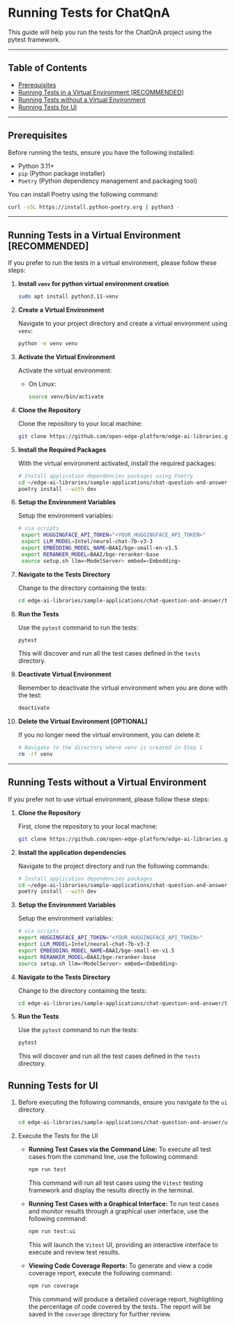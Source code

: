 # Running Tests for ChatQnA

This guide will help you run the tests for the ChatQnA project using the pytest framework.

---

## Table of Contents

- [Prerequisites](#prerequisites)
- [Running Tests in a Virtual Environment [RECOMMENDED]](#running-tests-in-a-virtual-environment-recommended)
- [Running Tests without a Virtual Environment](#running-tests-without-a-virtual-environment)
- [Running Tests for UI](#running-tests-for-ui)

---

## Prerequisites

Before running the tests, ensure you have the following installed:

- Python 3.11+
- `pip` (Python package installer)
- `Poetry` (Python dependency management and packaging tool)

You can install Poetry using the following command:

```bash
curl -sSL https://install.python-poetry.org | python3 -
```

---

## Running Tests in a Virtual Environment [RECOMMENDED]

If you prefer to run the tests in a virtual environment, please follow these steps:

1. **Install `venv` for python virtual environment creation**

   ```bash
   sudo apt install python3.11-venv
   ```

2. **Create a Virtual Environment**

    Navigate to your project directory and create a virtual environment using `venv`:

    ```bash
    python -m venv venv
    ```

3. **Activate the Virtual Environment**

    Activate the virtual environment:
    - On Linux:

      ```bash
      source venv/bin/activate
      ```

4. **Clone the Repository**

   Clone the repository to your local machine:

   ```bash
   git clone https://github.com/open-edge-platform/edge-ai-libraries.git
   ```

5. **Install the Required Packages**

    With the virtual environment activated, install the required packages:

    ```bash
    # Install application dependencies packages using Poetry
    cd ~/edge-ai-libraries/sample-applications/chat-question-and-answer
    poetry install --with dev
    ```

6. **Setup the Environment Variables**

   Setup the environment variables:

   ```bash
   # via scripts
    export HUGGINGFACE_API_TOKEN="<YOUR_HUGGINGFACE_API_TOKEN>"
    export LLM_MODEL=Intel/neural-chat-7b-v3-3
    export EMBEDDING_MODEL_NAME=BAAI/bge-small-en-v1.5
    export RERANKER_MODEL=BAAI/bge-reranker-base
    source setup.sh llm=<ModelServer> embed=<Embedding>
   ```

7. **Navigate to the Tests Directory**

   Change to the directory containing the tests:

   ```bash
   cd edge-ai-libraries/sample-applications/chat-question-and-answer/tests/unit_tests
   ```

8. **Run the Tests**

   Use the `pytest` command to run the tests:

   ```bash
   pytest
   ```

   This will discover and run all the test cases defined in the `tests` directory.

9. **Deactivate Virtual Environment**

   Remember to deactivate the virtual environment when you are done with the test:

   ```bash
   deactivate
   ```

10. **Delete the Virtual Environment [OPTIONAL]**

    If you no longer need the virtual environment, you can delete it:

    ```bash
    # Navigate to the directory where venv is created in Step 1
    rm -rf venv
    ```

---

## Running Tests without a Virtual Environment

If you prefer not to use virtual environment, please follow these steps:

1. **Clone the Repository**

    First, clone the repository to your local machine:

    ```bash
    git clone https://github.com/open-edge-platform/edge-ai-libraries.git
    ```

2. **Install the application dependencies**

   Navigate to the project directory and run the following commands:

   ```bash
   # Install application dependencies packages
   cd ~/edge-ai-libraries/sample-applications/chat-question-and-answer
   poetry install --with dev
   ```

3. **Setup the Environment Variables**

   Setup the environment variables:

   ```bash
   # via scripts
   export HUGGINGFACE_API_TOKEN="<YOUR_HUGGINGFACE_API_TOKEN>"
   export LLM_MODEL=Intel/neural-chat-7b-v3-3
   export EMBEDDING_MODEL_NAME=BAAI/bge-small-en-v1.5
   export RERANKER_MODEL=BAAI/bge-reranker-base
   source setup.sh llm=<ModelServer> embed=<Embedding>
   ```

4. **Navigate to the Tests Directory**

    Change to the directory containing the tests:

    ```bash
    cd edge-ai-libraries/sample-applications/chat-question-and-answer/tests/unit_tests
    ```

5. **Run the Tests**

    Use the `pytest` command to run the tests:

    ```bash
    pytest
    ```

    This will discover and run all the test cases defined in the `tests` directory.

## Running Tests for UI

1. Before executing the following commands, ensure you navigate to the `ui` directory.
   ```bash
   cd edge-ai-libraries/sample-applications/chat-question-and-answer/ui/react
   ```

2. Execute the Tests for the UI
   - **Running Test Cases via the Command Line:**
      To execute all test cases from the command line, use the following command:

      ```bash
      npm run test
      ```

      This command will run all test cases using the `Vitest` testing framework and display the results directly in the terminal.

   - **Running Test Cases with a Graphical Interface:**
      To run test cases and monitor results through a graphical user interface, use the following command:

      ```bash
      npm run test:ui
      ```

      This will launch the `Vitest` UI, providing an interactive interface to execute and review test results.

   - **Viewing Code Coverage Reports:**
      To generate and view a code coverage report, execute the following command:

      ```bash
      npm run coverage
      ```

      This command will produce a detailed coverage report, highlighting the percentage of code covered by the tests. The report will be saved in the `coverage` directory for further review.
